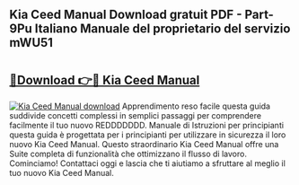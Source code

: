 ## Kia Ceed Manual Download gratuit PDF - Part-9Pu Italiano Manuale del proprietario del servizio mWU51

# <h2><a href="http://df97cc.blite.top/?on=Kia+Ceed+Manual">🔗Download 👉🔴 Kia Ceed Manual</a></h2>

[![Kia Ceed Manual download](https://i.imgur.com/lujVjoI.png)](http://df97cc.blite.top/?on=Kia+Ceed+Manual)
Apprendimento reso facile questa guida suddivide concetti complessi in semplici passaggi per comprendere facilmente il tuo nuovo REDDDDDDD. Manuale di Istruzioni per principianti questa guida è progettata per i principianti per utilizzare in sicurezza il loro nuovo Kia Ceed Manual. Questo straordinario Kia Ceed Manual offre una Suite completa di funzionalità che ottimizzano il flusso di lavoro. Cominciamo! Contattaci oggi e lascia che ti aiutiamo a sfruttare al meglio il tuo nuovo Kia Ceed Manual.
